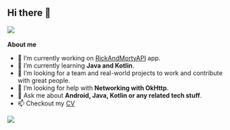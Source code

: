 ## Hi there 👋
![](https://komarev.com/ghpvc/?username=Packetic)
<br/>
<br/>
<b>About me</b>
- 🔭 I’m currently working on [RickAndMortyAPI](https://github.com/Packetic/RickAndMortyAPI) app.
- 🌱 I’m currently learning <b>Java and Kotlin</b>.
- 👯 I’m looking for a team and real-world projects to work and contribute with great people.
- 🤔 I’m looking for help with <b>Networking with OkHttp</b>.
- 💬 Ask me about <b>Android, Java, Kotlin or any related tech stuff</b>.
- 📫 Checkout my [CV](https://github.com/Packetic/Packetic/blob/main/0hx0p1wrozm41.png)
<img src="https://github-readme-stats.vercel.app/api?username=Packetic&&show_icons=true&title_color=ffffff&icon_color=bb2acf&text_color=daf7dc&bg_color=151515"/>

